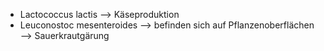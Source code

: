 - Lactococcus lactis --> Käseproduktion
- Leuconostoc mesenteroides --> befinden sich auf Pflanzenoberflächen --> Sauerkrautgärung